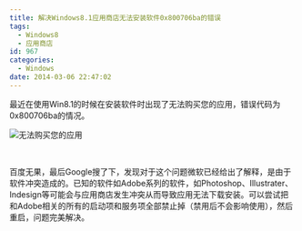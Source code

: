 ```yaml
---
title: 解决Windows8.1应用商店无法安装软件0x800706ba的错误
tags:
  - Windows8
  - 应用商店
id: 967
categories:
  - Windows
date: 2014-03-06 22:47:02
---
```


最近在使用Win8.1的时候在安装软件时出现了无法购买您的应用，错误代码为0x800706ba的情况。

![无法购买您的应用](https://cdn.icewing.cc/wp-content/uploads/2014/03/ea81a88f8c5494eed7de02902cf5e0fe98257e1d-600x293.jpg)

&nbsp;

百度无果，最后Google搜了下，发现对于这个问题微软已经给出了解释，是由于软件冲突造成的。已知的软件如Adobe系列的软件，如Photoshop、Illustrater、Indesign等可能会与应用商店发生冲突从而导致应用无法下载安装。可以尝试把和Adobe相关的所有的启动项和服务项全部禁止掉（禁用后不会影响使用），然后重启，问题完美解决。
